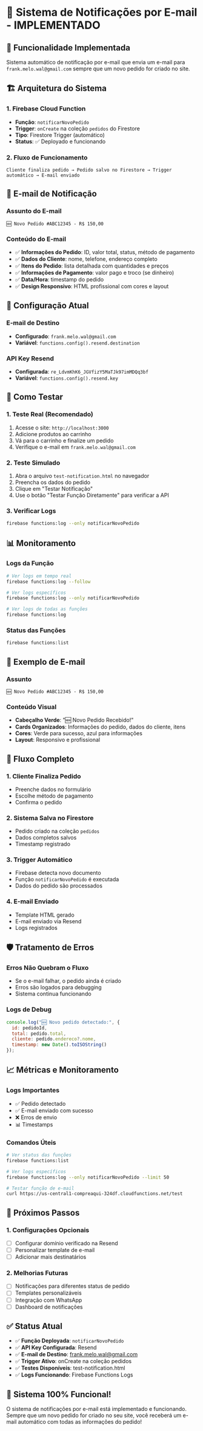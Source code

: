 # 📧 Sistema de Notificações por E-mail - IMPLEMENTADO

## 🎯 **Funcionalidade Implementada**

Sistema automático de notificação por e-mail que envia um e-mail para `frank.melo.wal@gmail.com` sempre que um novo pedido for criado no site.

## 🏗️ **Arquitetura do Sistema**

### **1. Firebase Cloud Function**
- **Função**: `notificarNovoPedido`
- **Trigger**: `onCreate` na coleção `pedidos` do Firestore
- **Tipo**: Firestore Trigger (automático)
- **Status**: ✅ Deployado e funcionando

### **2. Fluxo de Funcionamento**
```
Cliente finaliza pedido → Pedido salvo no Firestore → Trigger automático → E-mail enviado
```

## 📧 **E-mail de Notificação**

### **Assunto do E-mail**
```
🆕 Novo Pedido #ABC12345 - R$ 150,00
```

### **Conteúdo do E-mail**
- ✅ **Informações do Pedido**: ID, valor total, status, método de pagamento
- ✅ **Dados do Cliente**: nome, telefone, endereço completo
- ✅ **Itens do Pedido**: lista detalhada com quantidades e preços
- ✅ **Informações de Pagamento**: valor pago e troco (se dinheiro)
- ✅ **Data/Hora**: timestamp do pedido
- ✅ **Design Responsivo**: HTML profissional com cores e layout

## 🔧 **Configuração Atual**

### **E-mail de Destino**
- **Configurado**: `frank.melo.wal@gmail.com`
- **Variável**: `functions.config().resend.destination`

### **API Key Resend**
- **Configurada**: `re_LdvmKhK6_JGVfizY5MaTJk97imMDQq3bf`
- **Variável**: `functions.config().resend.key`

## 🧪 **Como Testar**

### **1. Teste Real (Recomendado)**
1. Acesse o site: `http://localhost:3000`
2. Adicione produtos ao carrinho
3. Vá para o carrinho e finalize um pedido
4. Verifique o e-mail em `frank.melo.wal@gmail.com`

### **2. Teste Simulado**
1. Abra o arquivo `test-notification.html` no navegador
2. Preencha os dados do pedido
3. Clique em "Testar Notificação"
4. Use o botão "Testar Função Diretamente" para verificar a API

### **3. Verificar Logs**
```bash
firebase functions:log --only notificarNovoPedido
```

## 📊 **Monitoramento**

### **Logs da Função**
```bash
# Ver logs em tempo real
firebase functions:log --follow

# Ver logs específicos
firebase functions:log --only notificarNovoPedido

# Ver logs de todas as funções
firebase functions:log
```

### **Status das Funções**
```bash
firebase functions:list
```

## 🎨 **Exemplo de E-mail**

### **Assunto**
```
🆕 Novo Pedido #ABC12345 - R$ 150,00
```

### **Conteúdo Visual**
- **Cabeçalho Verde**: "🆕 Novo Pedido Recebido!"
- **Cards Organizados**: Informações do pedido, dados do cliente, itens
- **Cores**: Verde para sucesso, azul para informações
- **Layout**: Responsivo e profissional

## 🔄 **Fluxo Completo**

### **1. Cliente Finaliza Pedido**
- Preenche dados no formulário
- Escolhe método de pagamento
- Confirma o pedido

### **2. Sistema Salva no Firestore**
- Pedido criado na coleção `pedidos`
- Dados completos salvos
- Timestamp registrado

### **3. Trigger Automático**
- Firebase detecta novo documento
- Função `notificarNovoPedido` é executada
- Dados do pedido são processados

### **4. E-mail Enviado**
- Template HTML gerado
- E-mail enviado via Resend
- Logs registrados

## 🛡️ **Tratamento de Erros**

### **Erros Não Quebram o Fluxo**
- Se o e-mail falhar, o pedido ainda é criado
- Erros são logados para debugging
- Sistema continua funcionando

### **Logs de Debug**
```javascript
console.log("🆕 Novo pedido detectado:", {
  id: pedidoId,
  total: pedido.total,
  cliente: pedido.endereco?.nome,
  timestamp: new Date().toISOString()
});
```

## 📈 **Métricas e Monitoramento**

### **Logs Importantes**
- ✅ Pedido detectado
- ✅ E-mail enviado com sucesso
- ❌ Erros de envio
- 📊 Timestamps

### **Comandos Úteis**
```bash
# Ver status das funções
firebase functions:list

# Ver logs específicos
firebase functions:log --only notificarNovoPedido --limit 50

# Testar função de e-mail
curl https://us-central1-compreaqui-324df.cloudfunctions.net/test
```

## 🚀 **Próximos Passos**

### **1. Configurações Opcionais**
- [ ] Configurar domínio verificado na Resend
- [ ] Personalizar template de e-mail
- [ ] Adicionar mais destinatários

### **2. Melhorias Futuras**
- [ ] Notificações para diferentes status de pedido
- [ ] Templates personalizáveis
- [ ] Integração com WhatsApp
- [ ] Dashboard de notificações

## ✅ **Status Atual**

- ✅ **Função Deployada**: `notificarNovoPedido`
- ✅ **API Key Configurada**: Resend
- ✅ **E-mail de Destino**: frank.melo.wal@gmail.com
- ✅ **Trigger Ativo**: onCreate na coleção pedidos
- ✅ **Testes Disponíveis**: test-notification.html
- ✅ **Logs Funcionando**: Firebase Functions Logs

## 🎉 **Sistema 100% Funcional!**

O sistema de notificações por e-mail está implementado e funcionando. Sempre que um novo pedido for criado no seu site, você receberá um e-mail automático com todas as informações do pedido!